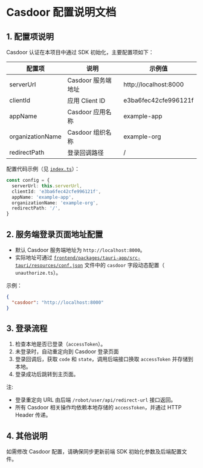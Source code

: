 # Casdoor 配置说明文档

## 1. 配置项说明

Casdoor 认证在本项目中通过 SDK 初始化，主要配置项如下：

| 配置项            | 说明                       | 示例值                      |
|-------------------|----------------------------|-----------------------------|
| serverUrl         | Casdoor 服务端地址         | http://localhost:8000       |
| clientId          | 应用 Client ID             | e3ba6fec42cfe996121f        |
| appName           | Casdoor 应用名称           | example-app                   |
| organizationName  | Casdoor 组织名称           | example-org                         |
| redirectPath      | 登录回调路径               | /                           |

配置代码示例（见 [`index.ts`](../packages/web-app/src/auth/casdoorAuth/index.ts)）：

```typescript
const config = {
  serverUrl: this.serverUrl,
  clientId: 'e3ba6fec42cfe996121f',
  appName: 'example-app',
  organizationName: 'example-org',
  redirectPath: '/',
}
```

## 2. 服务端登录页面地址配置

- 默认 Casdoor 服务端地址为 `http://localhost:8000`。
- 实际地址可通过 [`frontend/packages/tauri-app/src-tauri/resources/conf.json`](../packages/tauri-app/src-tauri/resources/conf.json) 文件中的 `casdoor` 字段动态配置（ `unauthorize.ts`）。

示例：

```json
{
  "casdoor": "http://localhost:8000"
}
```

## 3. 登录流程

1. 检查本地是否已登录（`accessToken`）。
2. 未登录时，自动重定向到 Casdoor 登录页面
3. 登录回调后，获取 `code` 和 `state`，调用后端接口换取 `accessToken` 并存储到本地。
4. 登录成功后跳转到主页面。

注:

- 登录重定向 URL 由后端 `/robot/user/api/redirect-url` 接口返回。
- 所有 Casdoor 相关操作均依赖本地存储的 `accessToken`，并通过 HTTP Header 传递。

## 4. 其他说明

如需修改 Casdoor 配置，请确保同步更新前端 SDK 初始化参数及后端配置文件。
